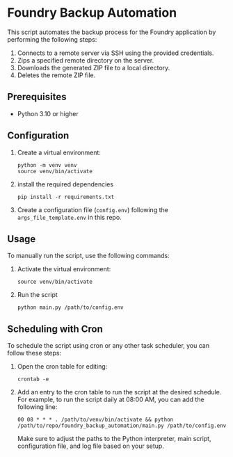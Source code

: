 # Foundry Backup Automation

This script automates the backup process for the Foundry application by performing the following steps:

1. Connects to a remote server via SSH using the provided credentials.
2. Zips a specified remote directory on the server.
3. Downloads the generated ZIP file to a local directory.
4. Deletes the remote ZIP file.

## Prerequisites

- Python 3.10 or higher

## Configuration

1. Create a virtual environment:
   ```shell
   python -m venv venv
   source venv/bin/activate
   ```
2. install the required dependencies
    ```shell
   pip install -r requirements.txt
   ```

3. Create a configuration file (`config.env`) following the `args_file_template.env` in this repo.

## Usage
To manually run the script, use the following commands:

1. Activate the virtual environment:
    ```shell
    source venv/bin/activate
    ```
    
2. Run the script
    ```shell
    python main.py /path/to/config.env
    ```

## Scheduling with Cron
To schedule the script using cron or any other task scheduler, you can follow these steps:

1. Open the cron table for editing:
    ```shell
    crontab -e
    ```

2. Add an entry to the cron table to run the script at the desired schedule. For example, to run the script daily at 08:00 AM, you can add the following line:
    ```shell
    00 08 * * * . /path/to/venv/bin/activate && python /path/to/repo/foundry_backup_automation/main.py /path/to/config.env
    ```
    Make sure to adjust the paths to the Python interpreter, main script, configuration file, and log file based on your setup.
